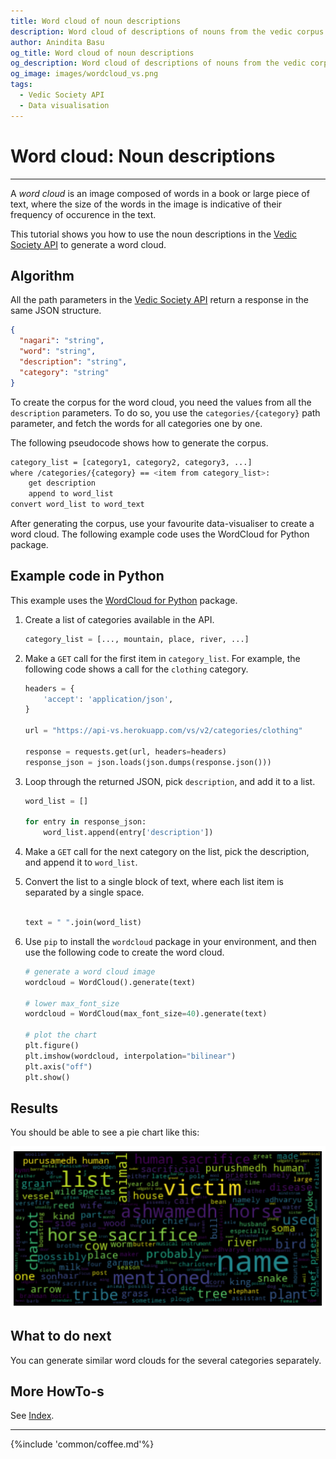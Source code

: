 ```yaml
---
title: Word cloud of noun descriptions
description: Word cloud of descriptions of nouns from the vedic corpus
author: Anindita Basu
og_title: Word cloud of noun descriptions
og_description: Word cloud of descriptions of nouns from the vedic corpus
og_image: images/wordcloud_vs.png
tags:
  - Vedic Society API
  - Data visualisation
---
```


# Word cloud: Noun descriptions

<hr/>

A _word cloud_ is an image composed of words in a book or large piece of text, where the size of the words in the image is indicative of their frequency of occurence in the text. 

This tutorial shows you how to use the noun descriptions in the [Vedic Society API](api_vs.md) to generate a word cloud.

## Algorithm

All the path parameters in the [Vedic Society API](api_vs.md) return a response in the same JSON structure.

```json
{
  "nagari": "string",
  "word": "string",
  "description": "string",
  "category": "string"
}
```

To create the corpus for the word cloud, you need the values from all the `description` parameters. To do so, you use the `categories/{category}` path parameter, and fetch the words for all categories one by one. 

The following pseudocode shows how to generate the corpus.

```bash
category_list = [category1, category2, category3, ...]
where /categories/{category} == <item from category_list>:
	get description
    append to word_list
convert word_list to word_text
```

After generating the corpus, use your favourite data-visualiser to create a word cloud. The following example code uses the WordCloud for Python package.

## Example code in Python


This example uses the [WordCloud for Python](https://amueller.github.io/word_cloud/index.html) package.


1.  Create a list of categories available in the API.

    ```python
	category_list = [..., mountain, place, river, ...]
	```

1.  Make a `GET` call for the first item in `category_list`. For example, the following code shows a call for the `clothing` category.

    ```python
	headers = {
	    'accept': 'application/json',
	}

	url = "https://api-vs.herokuapp.com/vs/v2/categories/clothing"

	response = requests.get(url, headers=headers)
	response_json = json.loads(json.dumps(response.json()))
	```

1.  Loop through the returned JSON, pick `description`, and add it to a list.

    ```python
	word_list = []
	
	for entry in response_json:
		word_list.append(entry['description'])
	```

1.  Make a `GET` call for the next category on the list, pick the description, and append it to `word_list`.
1.  Convert the list to a single block of text, where each list item is separated by a single space.

    ```python
	
	text = " ".join(word_list)
	
	```

1.  Use `pip` to install the `wordcloud` package in your environment, and then use the following code to create the word cloud.

    ```python
	# generate a word cloud image
	wordcloud = WordCloud().generate(text)

	# lower max_font_size
	wordcloud = WordCloud(max_font_size=40).generate(text)
	
	# plot the chart
	plt.figure()
	plt.imshow(wordcloud, interpolation="bilinear")
	plt.axis("off")
	plt.show()
	```

## Results

You should be able to see a pie chart like this:

![pie chart of meters in rig veda](../images/wordcloud_vs.png)

## What to do next

You can generate similar word clouds for the several categories separately.

## More HowTo-s

See [Index](tags.md).

<hr/>

{%include 'common/coffee.md'%}
